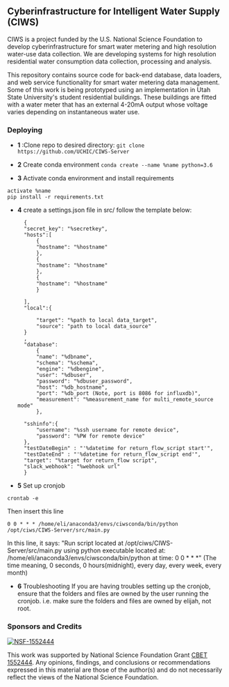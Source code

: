 ## Cyberinfrastructure for Intelligent Water Supply (CIWS) 

CIWS is a project funded by the U.S. National Science Foundation to develop cyberinfrastructure for smart water metering and high resolution water-use data collection. We are developing systems for high resolution residential water consumption data collection, processing and analysis.

This repository contains source code for back-end database, data loaders, and web service functionality for smart water metering data management. Some of this work is being prototyped using an implementation in Utah State University's student residential buildings. These buildings are fitted with a water meter that has an external 4-20mA output whose voltage varies depending on instantaneous water use.



### Deploying

- **1** :Clone repo to desired directory: 
``` git clone https://github.com/UCHIC/CIWS-Server ```

- **2** Create conda environment
``` conda create --name %name python=3.6 ```

- **3** Activate conda environment and install requirements
``` 
activate %name 
pip install -r requirements.txt
```

- **4** create a settings.json file in src/ follow the template below:

        {
        "secret_key": "%secretkey",
        "hosts":[
            {
            "hostname": "%hostname"
            },
            {
            "hostname": "%hostname"
            },
            {
            "hostname": "%hostname"
            }

        ],
        "local":{

            "target": "%path to local data_target",
            "source": "path to local data_source"
        }  
        ,
        "database":
            {
            "name": "%dbname",
            "schema": "%schema",
            "engine": "%dbengine",
            "user": "%dbuser",
            "password": "%dbuser_password",
            "host": "%db_hostname",
            "port": "%db_port (Note, port is 8086 for influxdb)",
            "measurement": "%measurement_name for multi_remote_source mode"
            },

        "sshinfo":{
            "username": "%ssh username for remote device",
            "password": "%PW for remote device"
        },
        "testDateBegin" : "'%datetime for return_flow_script start'",
        "testDateEnd" : "'%datetime for return_flow_script end'",
        "target": "%target for return_flow script",
        "slack_webhook": "%webhook url"
        }


- **5** Set up cronjob
```
crontab -e
```  
Then insert this line
```
0 0 * * * /home/eli/anaconda3/envs/ciwsconda/bin/python /opt/ciws/CIWS-Server/src/main.py
```  
In this line, it says: 
"Run script located at /opt/ciws/CIWS-Server/src/main.py 
using python executable located at: /home/eli/anaconda3/envs/ciwsconda/bin/python 
at time: 0 0 * * *" (The time meaning, 0 seconds, 0 hours(midnight), every day, every week, every month)

- **6** Troubleshooting
If you are having troubles setting up the cronjob, ensure that the folders and files are owned by the user running the cronjob. i.e. make sure the folders and files are owned by elijah, not root. 




### Sponsors and Credits
[![NSF-1552444](https://img.shields.io/badge/NSF-1552444-blue.svg)](https://nsf.gov/awardsearch/showAward?AWD_ID=1552444)

This work was supported by National Science Foundation Grant [CBET 1552444](https://www.nsf.gov/awardsearch/showAward?AWD_ID=1552444). Any opinions, findings, and conclusions or recommendations expressed in this material are those of the author(s) and do not necessarily reflect the views of the National Science Foundation.
